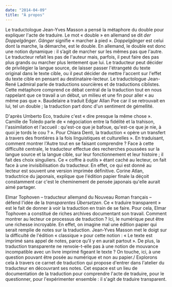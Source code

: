 ```yaml
---
date: "2014-04-09"
title: "À propos"
---
```


Le traductologue Jean-Yves Masson a pensé la métaphore du double pour expliquer l'acte
de traduire. Le mot « double » en allemand se dit *der Doppelgänger*. *Gänger* signifie « marcher à pied ».
*Doppelgänger* est celui dont la marche, la démarche, est le double. En allemand, le double est donc
une notion dynamique : il s’agit de marcher sur les mêmes pas que l'autre. Le traducteur refait les pas
de l'auteur mais, parfois, il peut faire des pas plus grands ou marcher plus lentement que lui.
Le traducteur peut décider de privilégier la langue source, de laisser passer l'étrangeté du texte original
dans le texte cible, ou il peut décider de mettre l'accent sur l'effet du texte cible en pensant
au destinataire-lecteur. Le traductologue Jean-René Ladmiral parle de traductions sourcières
et de traductions ciblistes. Cette métaphore comprend ce débat central de la traduction tout en nous
rappelant que ce travail a un début, un milieu et une fin pour aller « au même pas que ». Baudelaire
a traduit Edgar Allan Poe car il se retrouvait en lui, tel un double ; la traduction part donc d'un sentiment
de gémellité.

D'après Umberto Eco, traduire c'est « dire presque la même chose ». Camille de Toledo parle
de « négociation entre la fidélité et la trahison, l'assimilation et l'accueil : qu'est-ce que je bafoue,
qu'est-ce que je nie, à quoi je tords le cou ? ». Pour Chiara Denti, la traduction « opère un transfert à
travers des frontières à la fois linguistiques et culturelles ». En traduisant, comment montrer l'Autre
tout en se faisant comprendre ? Face à cette difficulté centrale, le traducteur effectue des recherches
poussées sur la langue source et la langue cible, sur leur fonctionnement et leur histoire ; il fait des
choix singuliers. Ce « coffre à outils » étant caché au lecteur, on fait face à une invisibilisation du
traducteur. En effet, ce qui est donné au lecteur est souvent une version imprimée définitive. Corine
Atlan, traductrice du japonais, explique que l'édition papier finale la déçoit constamment car c'est
le cheminement de pensée japonais qu'elle aurait aimé partager.

Elmar Tophoven – traducteur allemand du Nouveau Roman français – défend l'idée de
la *transparentes Übersetzen*. Ce « traduire transparent » est le fait de donner à voir la traduction en
train de se faire. Pour cela, Elmar Tophoven a constitué de riches archives documentant son travail.
Comment montrer au lecteur ce processus de traduction ? Ici, le numérique peut être une richesse
incroyable. En effet, on imagine mal une édition papier qui serait remplie de notes sur la traduction.
Jean-Yves Masson met le doigt sur la difficulté de l'édition « classique » pour cette notion : « Le texte est imprimé sans appel de notes, parce qu’il y en aurait partout ». De plus, la traduction
transparente ne renvoie-t-elle pas à une notion de mouvance incompatible avec un livre imprimé figeant le texte ?
On touche, ici, à une question pouvant être posée au numérique et non au papier./
Explorons cela à travers ce carnet de traduction qui propose d'entrer dans l'atelier du traducteur en découvrant ses notes. Cet espace est un lieu de documentation de la traduction pour comprendre l'acte de traduire, pour le questionner, pour l'expérimenter ensemble : il s'agit de traduire transparent.
